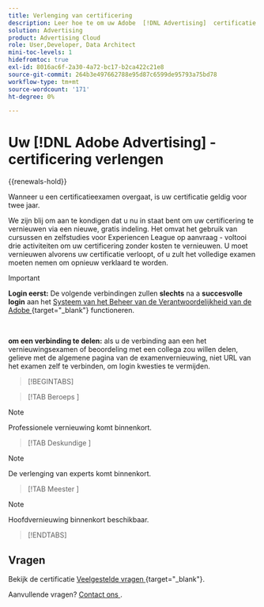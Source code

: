 ```yaml
---
title: Verlenging van certificering
description: Leer hoe te om uw Adobe  [!DNL Advertising]  certificatie te vernieuwen alvorens het verloopt.
solution: Advertising
product: Advertising Cloud
role: User,Developer, Data Architect
mini-toc-levels: 1
hidefromtoc: true
exl-id: 8016ac6f-2a30-4a72-bc17-b2ca422c21e8
source-git-commit: 264b3e497662788e95d87c6599de95793a75bd78
workflow-type: tm+mt
source-wordcount: '171'
ht-degree: 0%

---
```


# Uw [!DNL Adobe Advertising] -certificering verlengen

{{renewals-hold}}

Wanneer u een certificatieexamen overgaat, is uw certificatie geldig voor twee jaar.

We zijn blij om aan te kondigen dat u nu in staat bent om uw certificering te vernieuwen via een nieuwe, gratis indeling. Het omvat het gebruik van cursussen en zelfstudies voor Experiencen League op aanvraag - voltooi drie activiteiten om uw certificering zonder kosten te vernieuwen. U moet vernieuwen alvorens uw certificatie verloopt, of u zult het volledige examen moeten nemen om opnieuw verklaard te worden.

>[!IMPORTANT]
>
>**Login eerst:** De volgende verbindingen zullen **slechts** na a **succesvolle login** aan het [ Systeem van het Beheer van de Verantwoordelijkheid van de Adobe ](https://www.certmetrics.com/adobe) {target="_blank"} functioneren.
>
><br>
>
>**om een verbinding te delen:** als u de verbinding aan een het vernieuwingsexamen of beoordeling met een collega zou willen delen, gelieve met de algemene pagina van de examenvernieuwing, niet URL van het examen zelf te verbinden, om login kwesties te vermijden.

>[!BEGINTABS]

>[!TAB  Beroeps ]

>[!NOTE]
>
>Professionele vernieuwing komt binnenkort.

>[!TAB  Deskundige ]

>[!NOTE]
>
>De verlenging van experts komt binnenkort.

>[!TAB  Meester ]

>[!NOTE]
>
>Hoofdvernieuwing binnenkort beschikbaar.

>[!ENDTABS]

## Vragen

Bekijk de certificatie [ Veelgestelde vragen ](https://experienceleague.adobe.com/docs/certification/certification/faq.html) {target="_blank"}.

Aanvullende vragen? [ Contact ons ](mailto:certif@adobe.com).

